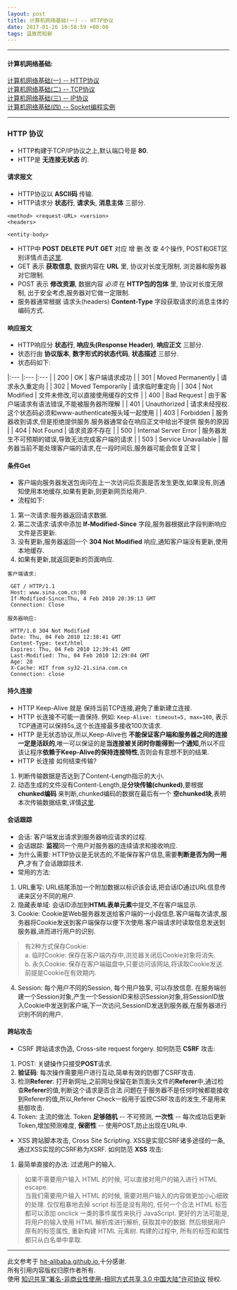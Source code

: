 ```yaml
---
layout: post
title: 计算机网络基础(一) -- HTTP协议
date: 2017-01-26 10:58:59 +08:00
tags: 温故而知新
---
```


***

#### 计算机网络基础:

[计算机网络基础(一) -- HTTP协议][http_basic]  
[计算机网络基础(二) -- TCP协议][tcp_basic]  
[计算机网络基础(三) -- IP协议][ip_basic]  
[计算机网络基础(四) -- Socket编程实例][socket_programming]  

***

### HTTP 协议

* HTTP构建于TCP/IP协议之上,默认端口号是 **80**.
* HTTP是 **无连接无状态** 的.

#### 请求报文

* HTTP协议以 **ASCII码** 传输.
* HTTP请求分 **状态行**, **请求头**, **消息主体** 三部分.

```
<method> <request-URL> <version>
<headers>

<entity-body>
```

* HTTP中 **POST** **DELETE** **PUT** **GET** 对应 增 删 改 查 4个操作, POST和GET区别详情点击[这里][Get_Post_Diff].
* GET 表示 **获取信息**, 数据内容在 **URL** 里, 协议对长度无限制, 浏览器和服务器对它限制.
* POST 表示 **修改资源**, 数据内容 *必须* 在 **HTTP包的包体** 里, 协议对长度无限制, 出于安全考虑,服务器对它做一定限制.
* 服务器通常根据 请求头(headers) **Content-Type** 字段获取请求的消息主体的编码方式.
 
#### 响应报文

* HTTP响应分 **状态行**, **响应头(Response Header)**, **响应正文** 三部分.
* 状态行由 **协议版本**, **数字形式的状态代码**, **状态描述** 三部分.
* 状态码如下:

|:--- |:--- |:--- |
| 200 | OK | 客户端请求成功 |
| 301 | Moved Permanently | 请求永久重定向 |
| 302 | Moved Temporarily | 请求临时重定向 |
| 304 | Not Modified | 文件未修改,可以直接使用缓存的文件 |
| 400 | Bad Request | 由于客户端请求有语法错误,不能被服务器所理解 |
| 401 | Unauthorized | 请求未经授权. 这个状态码必须和www-authenticate报头域一起使用 |
| 403 | Forbidden | 服务器收到请求,但是拒绝提供服务.服务器通常会在响应正文中给出不提供 服务的原因 |
| 404 | Not Found | 请求资源不存在 | 
| 500 | Internal Server Error | 服务器发生不可预期的错误,导致无法完成客户端的请求 |
| 503 | Service Unavailable | 服务器当前不能处理客户端的请求,在一段时间后,服务器可能会恢复正常 |


#### 条件Get

* 客户端向服务器发送包询问在上一次访问后页面是否发生更改,如果没有,则通知使用本地缓存,如果有更新,则更新网页给用户.
* 流程如下:
1. 第一次请求:服务器返回请求数据.
2. 第二次请求:请求中添加 **If-Modified-Since** 字段,服务器根据此字段判断响应文件是否更新.
3. 没有更新,服务器返回一个 **304 Not Modified** 响应,通知客户端没有更新,使用本地缓存.
4. 如果有更新,就返回更新的页面响应.

```
客户端请求:

 GET / HTTP/1.1  
 Host: www.sina.com.cn:80  
 If-Modified-Since:Thu, 4 Feb 2010 20:39:13 GMT  
 Connection: Close
```

```
服务器响应:

 HTTP/1.0 304 Not Modified  
 Date: Thu, 04 Feb 2010 12:38:41 GMT  
 Content-Type: text/html  
 Expires: Thu, 04 Feb 2010 12:39:41 GMT  
 Last-Modified: Thu, 04 Feb 2010 12:29:04 GMT  
 Age: 28  
 X-Cache: HIT from sy32-21.sina.com.cn  
 Connection: close 
```

#### 持久连接

* HTTP Keep-Alive 就是 保持当前TCP连接,避免了重新建立连接.
* HTTP 长连接不可能一直保持. 例如: `Keep-Alive: timeout=5, max=100`, 表示TCP通道可以保持5s,这个长连接最多接收100次请求.
* HTTP 是无状态协议,所以,Keep-Alive也 **不能保证客户端和服务器之间的连接一定是活跃的**,唯一可以保证的是**当连接被关闭时你能得到一个通知**,所以不应该让程序**依赖于Keep-Alive的保持连接特性**,否则会有意想不到的结果.
* HTTP 长连接 如何结束传输?
1. 判断传输数据是否达到了Content-Length指示的大小.
2. 动态生成的文件没有Content-Length,是**分块传输(chunked)**,要根据 **chunked编码** 来判断,chunked编码的数据在最后有一个 **空chunked块**,表明本次传输数据结束,详情[这里][Content_Length].

#### 会话跟踪

* 会话: 客户端发出请求到服务器响应请求的过程.
* 会话跟踪: **监视**同一个用户对服务器的连续请求和接收响应.
* 为什么需要: HTTP协议是无状态的,不能保存客户信息,需要**判断是否为同一用户**,才有了会话跟踪技术.
* 常用的方法:
1. URL重写: URL结尾添加一个附加数据以标识该会话,把会话ID通过URL信息传递来区分不同的用户.
2. 隐藏表单域: 会话ID添加到**HTML表单元素**中提交,不在客户端显示.
3. Cookie: Cookie是Web服务器发送给客户端的一小段信息.客户端每次请求,服务器将Cookie发送到客户端保存以便下次使用.客户端请求时读取信息发送到服务器,进而进行用户的识别.
> 有2种方式保存Cookie:  
> a. 临时Cookie: 保存在客户端内存中,浏览器关闭后Cookie对象将消失.  
> b. 永久Cookie: 保存在客户端磁盘中,只要访问该网站,将读取Cookie发送.前提是Cookie在有效期内.
4. Session: 每个用户不同的Session, 每个用户独享, 可以存放信息. 在服务端创建一个Session对象,产生一个SessionID来标识Session对象,将SessionID放入Cookie中发送到客户端,下一次访问,SessionID发送到服务器,在服务器进行识别不同的用户.

#### 跨站攻击

* CSRF 跨站请求伪造, Cross-site request forgery. 如何防范 **CSRF** 攻击:
1. POST: 关键操作只接受**POST**请求.
2. **验证码**: 每次操作需要用户进行互动,简单有效的防御了CSRF攻击.
3. 检测**Referer**: 打开新网址,之前网址保留在新页面头文件的**Referer**中,通过检查**Referer**的值,判断这个请求是否合法.问题在于服务器不是任何时候都能接收到Referer的值,所以,Referer Check一般用于监控CSRF攻击的发生,不是用来抵御攻击.
4. Token: 主流的做法. Token **足够随机** -- 不可预测, **一次性** -- 每次成功后更新Token,增加预测难度, **保密性** -- 使用POST,防止出现在URL中.
* XSS 跨站脚本攻击, Cross Site Scripting. XSS是实现CSRF诸多途径的一条,通过XSS实现的CSRF称为XSRF. 如何防范 **XSS** 攻击:
1. 最简单直接的办法: 过滤用户的输入.
> 如果不需要用户输入 HTML 的时候, 可以直接对用户的输入进行 HTML escape.  
> 当我们需要用户输入 HTML 的时候, 需要对用户输入的内容做更加小心细致的处理. 仅仅粗暴地去掉 script 标签是没有用的, 任何一个合法 HTML 标签都可以添加 onclick 一类的事件属性来执行 JavaScript. 更好的方法可能是, 将用户的输入使用 HTML 解析库进行解析, 获取其中的数据. 然后根据用户原有的标签属性, 重新构建 HTML 元素树. 构建的过程中, 所有的标签和属性都只从白名单中拿取.

***

此文参考于 [hit-alibaba.github.io][hit-alibaba.github.io],十分感谢.  
所有引用内容版权归原作者所有.  
使用 [知识共享“署名-非商业性使用-相同方式共享 3.0 中国大陆”许可协议][Lisence] 授权.

[Get_Post_Diff]: http://www.cnblogs.com/hyddd/archive/2009/03/31/1426026.html
[Content_Length]: http://www.cnblogs.com/skynet/archive/2010/12/11/1903347.html
[hit-alibaba.github.io]: https://hit-alibaba.github.io/interview/
[Lisence]: https://creativecommons.org/licenses/by-nc-sa/3.0/cn/

[http_basic]: /2017/01/basics-about-network-1-http/
[tcp_basic]: /2017/01/basics-about-network-2-tcp/
[ip_basic]: /2017/01/basics-about-network-3-ip/
[socket_programming]: /2017/01/basics-about-network-4-socket-programming/